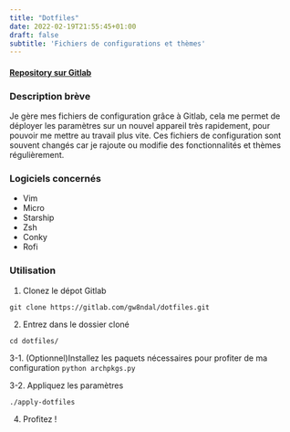 ```yaml
---
title: "Dotfiles"
date: 2022-02-19T21:55:45+01:00
draft: false
subtitle: 'Fichiers de configurations et thèmes'
---
```


#### [Repository sur Gitlab](https://gitlab.com/gw8ndal/dotfiles)

### Description brève

Je gère mes fichiers de configuration grâce à Gitlab, cela me permet de déployer les paramètres sur un nouvel appareil très rapidement, pour pouvoir me mettre au travail plus vite. Ces fichiers de configuration sont souvent changés car je rajoute ou modifie des fonctionnalités et thèmes régulièrement.

### Logiciels concernés

- Vim
- Micro
- Starship
- Zsh
- Conky
- Rofi

### Utilisation

1. Clonez le dépot Gitlab

```git clone https://gitlab.com/gw8ndal/dotfiles.git```

2. Entrez dans le dossier cloné

```cd dotfiles/```

3-1. (Optionnel)Installez les paquets nécessaires pour profiter de ma configuration
```python archpkgs.py```

3-2. Appliquez les paramètres

```./apply-dotfiles```

4. Profitez !
